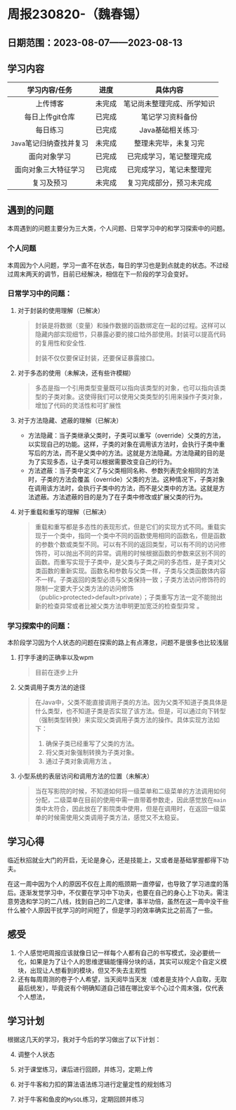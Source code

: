# 周报230820-（魏春锡）

## 日期范围：2023-08-07——2023-08-13

## 学习内容

|      学习内容/任务       |  进度  |          具体内容          |
| :----------------------: | :----: | :------------------------: |
|         上传博客         | 未完成 | 笔记尚未整理完成、所学知识 |
|     每日上传git仓库      | 已完成 |      笔记学习资料备份      |
|         每日练习         | 已完成 |     Java基础相关练习·      |
| `Java`笔记归纳查找并复习 | 未完成 |    整理未完毕，未复习完    |
|       面向对象学习       | 已完成 |  已完成学习，笔记整理完成  |
|   面向对象三大特征学习   | 已完成 |  已完成学习，笔记未整理完  |
|        复习及预习        | 未完成 |  复习完成部分，预习未完成  |

## 遇到的问题

本周遇到的问题主要分为三大类，个人问题、日常学习中的和学习探索中的问题。

### 个人问题

本周因为个人问题，学习一直不在状态，每日的学习也是到点就走的状态。不过经过周末两天的调节，目前已经解决，相信在下一阶段的学习会变好。

### 日常学习中的问题：

1. 对于封装的使用理解（已解决）

   > 封装是将数据（变量）和操作数据的函数绑定在一起的过程。这样可以隐藏内部实现细节，只暴露必要的接口给外部使用。封装可以提高代码的复用性和安全性.
   >
   > 封装不仅仅要保证封装，还要保证暴露接口。

1. 对于多态的使用（未解决，还有些许模糊）

   > 多态是指一个引用类型变量既可以指向该类型的对象，也可以指向该类型的子类对象。这使得我们可以使用父类类型的引用来操作子类对象，增加了代码的灵活性和可扩展性

1. 对于方法隐藏、遮蔽的理解（已解决）

   - 方法隐藏：当子类继承父类时，子类可以重写（override）父类的方法，以实现自己的功能。这样，子类的对象在调用该方法时，会执行子类中重写后的方法，而不是父类中的方法。这就是方法隐藏。方法隐藏的目的是为了实现多态，让子类可以根据需要改变自己的行为。
   - 方法遮蔽：当子类中定义了与父类相同名称、参数列表完全相同的方法时，子类的方法会覆盖（override）父类的方法。这种情况下，子类对象在调用该方法时，会执行子类中的方法，而不是父类中的方法。这就是方法遮蔽。方法遮蔽的目的是为了在子类中修改或扩展父类的行为。

1. 对于重载和重写的理解（已解决）

   >重载和重写都是多态性的表现形式，但是它们的实现方式不同。重载实现于一个类中，指同一个类中不同的函数使用相同的函数名，但是函数的参数个数或类型不同。可以有不同的返回类型，可以有不同的访问修饰符，可以抛出不同的异常。调用的时候根据函数的参数来区别不同的函数。而重写实现于子类中，是父类与子类之间的多态性，是子类对父类函数的重新实现。函数名和参数与父类一样，子类与父类函数体内容不一样。子类返回的类型必须与父类保持一致；子类方法访问修饰符的限制一定要大于父类方法的访问修饰（public>protected>default>private）；子类重写方法一定不能抛出新的检查异常或者比被父类方法申明更加宽泛的检查型异常   。

### 学习探索中的问题：

本阶段学习因为个人状态的问题在探索的路上有点滞怠，问题不是很多也比较浅层

1. 打字手速的正确率以及wpm

   > 目前在逐步上升

2. 父类调用子类方法的途径

   >在Java中，父类不能直接调用子类的方法。因为父类不知道子类具体是什么类型，也不知道子类是否实现了该方法。但是，可以通过向下转型（强制类型转换）来实现父类调用子类方法的操作。具体实现方法如下：
   >
   >1. 确保子类已经重写了父类的方法。
   >2.  将父类对象强制转换为子类对象。 
   >3. 通过子类对象调用方法 。

3. 小型系统的表层访问和调用方法的位置（未解决）

   > 当在写影院的时候，不知道如何将一级菜单和二级菜单的方法调用如何分配，二级菜单在目前的使用中需一直带着参数走，因此感觉放在`main`类中太符合，因此放在了影院类中使用，但是在调用时，在返回一级菜单的时候需使用父类调用子类方法，感觉又不太稳妥。

## 学习心得

临近秋招就业大门的开启，无论是身心，还是技能上，又或者是基础掌握都得下功夫。

在这一周中因为个人的原因不仅在上周的瓶颈期一直停留，也导致了学习进度的落后。逐渐发觉学习中，不仅要在学习中下功夫，也要在自己的身心上下功夫。需注意劳逸和学习的二八线，找到自己的二八定律，事半功倍，虽然在这一周中没干些什么被个人原因干扰学习的时间短了，但是学习的效率确实比之前高了一些。

## 感受

1. 个人感觉吧周报应该就像日记一样每个人都有自己的书写模式，没必要统一化，如果是为了让个人的思维逻辑能懂得分块的话，其实可以规定个自定义模块，出现让人想看到的模块，但又不失去主观性
2. 还有每周周测的卷子个人希望，当天阅毕当天发（或者是支持个人自取，无取最后统发），毕竟说有个明确知道自己错在哪比安半个心过个周末强，仅代表个人想法，

## 学习计划

根据这几天的学习，我对于今后的学习做出了以下计划：

4. 调整个人状态

5. 对于课堂练习，课后进行回顾，并练习，定期上传

6. 对于牛客和力扣的算法语法练习进行定量定性的规划练习

7. 对于牛客和鱼皮的`MySQL`练习，定期回顾并练习

   